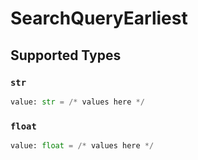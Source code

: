 # SearchQueryEarliest


## Supported Types

### `str`

```python
value: str = /* values here */
```

### `float`

```python
value: float = /* values here */
```

